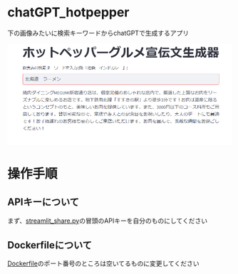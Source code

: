 # chatGPT_hotpepper

下の画像みたいに検索キーワードからchatGPTで生成するアプリ

![Teaser image](./demo.png)

# 操作手順

## APIキーについて
まず、[streamlit_share.py](./streamlit_share.py)の冒頭のAPIキーを自分のものにしてください

## Dockerfileについて
[Dockerfile](./Dockerfile)のポート番号のところは空いてるものに変更してください
